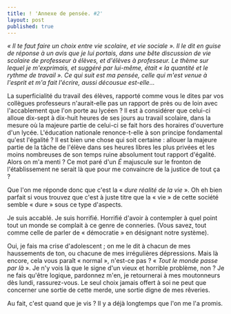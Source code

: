 ```yaml
---
title: ! 'Annexe de pensée. #2'
layout: post
published: true
---
```

_« *Il te faut faire un choix entre vie scolaire, et vie sociale* ». Il le dit en guise de réponse à un avis que je lui portais, dans une bête discussion de vie scolaire de professeur à élèves, et d'élèves à professeur. Le thème sur lequel je m'exprimais, et suggéré par lui-même, était « *la quantité et le rythme de travail* ». Ce qui suit est ma pensée, celle qui m'est venue à l'esprit et m'a fait l'écrire, aussi décousue est-elle…_

La superficialité du travail des élèves, rapporté comme vous le dites par vos collègues professeurs n'aurait-elle pas un rapport de près ou de loin avec l'accablement que l'on porte au lycéen ? Il est à considérer que celui-ci alloue dix-sept à dix-huit heures de ses jours au travail scolaire, dans la mesure où la majeure partie de celui-ci se fait hors des horaires d'ouverture d'un lycée. L'éducation nationale renonce-t-elle à son principe fondamental qu'est l'égalité ? Il est bien une chose qui soit certaine : allouer la majeure partie de la tâche de l'élève dans ses heures libres les plus privées et les moins nombreuses de son temps ruine absolument tout rapport d'égalité. Alors on m'a menti ? Ce mot paré d'un *É* majuscule sur le fronton de l'établissement ne serait là que pour me convaincre de la justice de tout ça ?

Que l'on me réponde donc que c'est la « *dure réalité de la vie* ». Oh eh bien parfait si vous trouvez que c'est à juste titre que la « vie » de cette société semble « dure » sous ce type d'aspects.

Je suis accablé. Je suis horrifié. Horrifié d'avoir à contempler à quel point tout un monde se complait à ce genre de conneries. (Vous savez, tout comme celle de parler de « démocratie » en désignant notre système).

Oui, je fais ma crise d'adolescent ; on me le dit à chacun de mes haussements de ton, ou chacune de mes irrégulières dépressions. Mais là encore, cela vous paraît « normal », n'est-ce pas ? « *Tout le monde passe par là* ». Je n'y vois là que le signe d'un vieux et horrible problème, non ? Je ne fais qu'être logique, pardonnez m'en, je retournerai à mes moutonneurs dès lundi, rassurez-vous. Le seul choix jamais offert à soi ne peut que concerner une sortie de cette merde, une sortie digne de mes rêveries.

Au fait, c'est quand que je vis ? Il y a déjà longtemps que l'on me l'a promis.